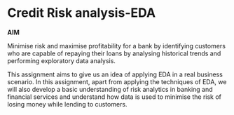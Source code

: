 # Credit Risk analysis-EDA

**AIM**


Minimise risk and maximise profitability for a bank by identifying customers who are capable of repaying their loans by analysing historical trends and performing exploratory data analysis.

This assignment aims to give us an idea of applying 
EDA in a real business scenario. In this assignment, 
apart from applying the techniques of EDA, we will also develop a 
basic understanding of risk analytics in banking and 
financial services and understand how data is used to 
minimise the risk of losing money while lending to 
customers.
